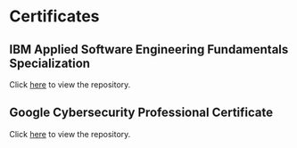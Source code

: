 
# Certificates

## IBM Applied Software Engineering Fundamentals Specialization
Click <a href="https://github.com/alyssarose05/IBM_Software_Engineering">here</a> to view the repository.

## Google Cybersecurity Professional Certificate
Click <a href="https://github.com/alyssarose05/Google_Cybersecurity">here</a> to view the repository.
